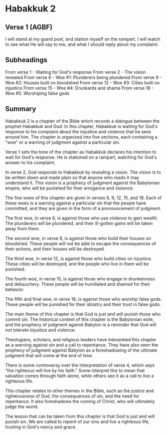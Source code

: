 # Habakkuk 2

## Verse 1 (AGBF)

I will stand at my guard post, and station myself on the rampart. I will watch to see what He will say to me, and what I should reply about my complaint.

## Subheadings

From verse 1 - Waiting for God's response
From verse 2 - The vision revealed
From verse 6 - Woe #1: Plunderers being plundered
From verse 9 - Woe #2: Houses built on bloodshed
From verse 12 - Woe #3: Cities built on injustice
From verse 15 - Woe #4: Drunkards and shame
From verse 18 - Woe #5: Worshiping false gods

## Summary

Habakkuk 2 is a chapter of the Bible which records a dialogue between the prophet Habakkuk and God. In this chapter, Habakkuk is waiting for God's response to his complaint about the injustice and violence that he sees around him. The chapter is organized into five sections, each containing a "woe" or a warning of judgment against a particular sin.

Verse 1 sets the tone of the chapter as Habakkuk declares his intention to wait for God's response. He is stationed on a rampart, watching for God's answer to his complaint.

In verse 2, God responds to Habakkuk by revealing a vision. The vision is to be written down and made plain so that anyone who reads it may understand it. This vision is a prophecy of judgment against the Babylonian empire, who will be punished for their arrogance and violence.

The five woes of this chapter are given in verses 6, 9, 12, 15, and 18. Each of these woes is a warning against a particular sin that the people have committed, and they are given in the form of a pronouncement of judgment.

The first woe, in verse 6, is against those who use violence to gain wealth. The plunderers will be plundered, and their ill-gotten gains will be taken away from them.

The second woe, in verse 9, is against those who build their houses on bloodshed. These people will not be able to escape the consequences of their actions, and their houses will be destroyed.

The third woe, in verse 12, is against those who build cities on injustice. These cities will be destroyed, and the people who live in them will be punished.

The fourth woe, in verse 15, is against those who engage in drunkenness and debauchery. These people will be humiliated and shamed for their behavior.

The fifth and final woe, in verse 18, is against those who worship false gods. These people will be punished for their idolatry and their trust in false gods.

The main theme of this chapter is that God is just and will punish those who commit sin. The historical context of this chapter is the Babylonian exile, and the prophecy of judgment against Babylon is a reminder that God will not tolerate injustice and violence.

Theologians, scholars, and religious leaders have interpreted this chapter as a warning against sin and a call to repentance. They have also seen the prophecy of judgment against Babylon as a foreshadowing of the ultimate judgment that will come at the end of time.

There is some controversy over the interpretation of verse 4, which says "the righteous will live by his faith." Some interpret this to mean that salvation comes through faith alone, while others see it as a call to live a righteous life.

This chapter relates to other themes in the Bible, such as the justice and righteousness of God, the consequences of sin, and the need for repentance. It also foreshadows the coming of Christ, who will ultimately judge the world.

The lesson that can be taken from this chapter is that God is just and will punish sin. We are called to repent of our sins and live a righteous life, trusting in God's mercy and grace.
